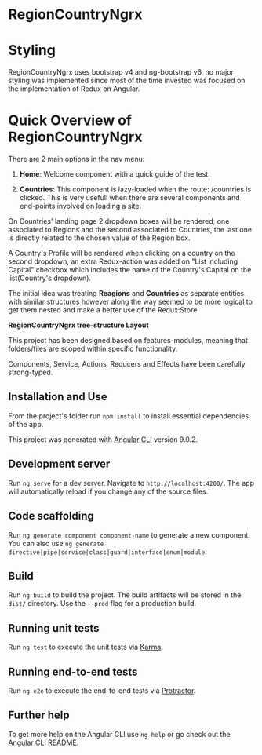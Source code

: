 # RegionCountryNgrx

# Styling

RegionCountryNgrx uses bootstrap v4 and ng-bootstrap v6, no major styling was implemented since most of the time invested was focused on the implementation of Redux on Angular.

# Quick Overview of RegionCountryNgrx

There are 2 main options in the nav menu:
1. **Home**: Welcome component with a quick guide of the test.

2. **Countries**: This component is lazy-loaded when the route: /countries is clicked. This is very usefull when there are several components and end-points involved on loading a site.

On Countries' landing page 2 dropdown boxes will be rendered; one associated to Regions and the second associated to Countries, the last one is directly related to the chosen value of the Region box.

A Country's Profile will be rendered when clicking on a country on the second dropdown, an extra Redux-action was added on "List including Capital" checkbox which includes the name of the Country's Capital on the list(Country's dropdown).

The initial idea was treating **Reagions** and **Countries** as separate entities with similar structures however along the way seemed to be more logical to get them nested and make a better use of the Redux:Store.


**RegionCountryNgrx tree-structure Layout**

This project has been designed based on features-modules, meaning that folders/files are scoped within specific functionality.

Components, Service, Actions, Reducers and Effects have been carefully strong-typed.

## Installation and Use

From the project's folder run `npm install` to install essential dependencies of the app. 

This project was generated with [Angular CLI](https://github.com/angular/angular-cli) version 9.0.2.

## Development server

Run `ng serve` for a dev server. Navigate to `http://localhost:4200/`. The app will automatically reload if you change any of the source files.

## Code scaffolding

Run `ng generate component component-name` to generate a new component. You can also use `ng generate directive|pipe|service|class|guard|interface|enum|module`.

## Build

Run `ng build` to build the project. The build artifacts will be stored in the `dist/` directory. Use the `--prod` flag for a production build.

## Running unit tests

Run `ng test` to execute the unit tests via [Karma](https://karma-runner.github.io).

## Running end-to-end tests

Run `ng e2e` to execute the end-to-end tests via [Protractor](http://www.protractortest.org/).

## Further help

To get more help on the Angular CLI use `ng help` or go check out the [Angular CLI README](https://github.com/angular/angular-cli/blob/master/README.md).
